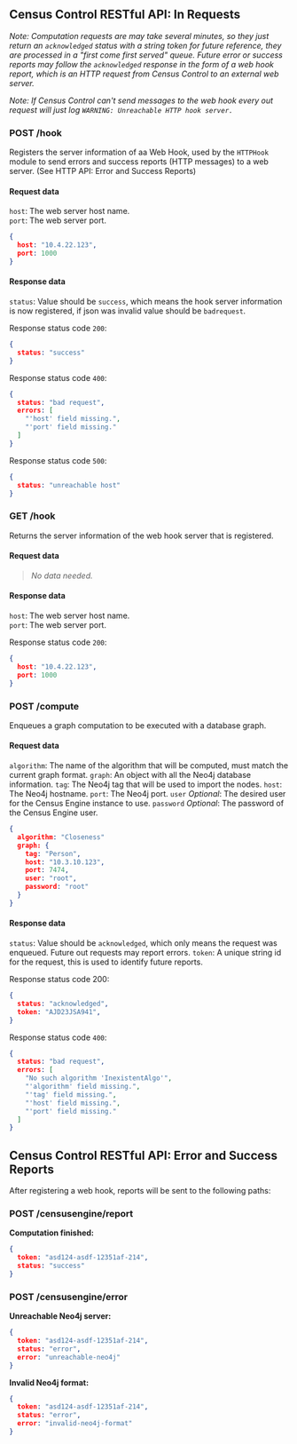 Census Control RESTful API: In Requests
---------------------------------------

_Note: Computation requests are may take several minutes, so they just return an `acknowledged` status with a string token for future reference, they are processed in a "first come first served" queue. Future error or success reports may follow the `acknowledged` response in the form of a web hook report, which is an HTTP request from Census Control to an external web server._

_Note: If Census Control can't send messages to the web hook every out request will just log `WARNING: Unreachable HTTP hook server.`_

### POST /hook
Registers the server information of aa Web Hook, used by the `HTTPHook` module to send errors and success reports (HTTP messages) to a web server. (See HTTP API: Error and Success Reports)

#### Request data
`host`: The web server host name.  
`port`: The web server port.

```json
{
  host: "10.4.22.123",
  port: 1000
}
```

#### Response data
`status`: Value should be `success`, which means the hook server information is now registered, if json was invalid value should be `badrequest`.

Response status code `200`:
```json
{
  status: "success"
}
```
Response status code `400`:
```json
{
  status: "bad request",
  errors: [
    "'host' field missing.",
    "'port' field missing."
  ]
}
```
Response status code `500`:
```json
{
  status: "unreachable host"
}
```

### GET /hook
Returns the server information of the web hook server that is registered. 

#### Request data
> *No data needed.*

#### Response data
`host`: The web server host name.  
`port`: The web server port.

Response status code `200`:
```json
{
  host: "10.4.22.123",
  port: 1000
}
```

### POST /compute
Enqueues a graph computation to be executed with a database graph. 

#### Request data
`algorithm`: The name of the algorithm that will be computed, must match the current graph format.
`graph`: An object with all the Neo4j database information.
`tag`: The Neo4j tag that will be used to import the nodes.
`host`: The Neo4j hostname.
`port`: The Neo4j port.
`user` _Optional_: The desired user for the Census Engine instance to use.
`password` _Optional_: The password of the Census Engine user.

```json
{
  algorithm: "Closeness"
  graph: {
    tag: "Person",
    host: "10.3.10.123",
    port: 7474,
    user: "root",
    password: "root"
  }
}
```

#### Response data
`status`: Value should be `acknowledged`, which only means the request was enqueued. Future out requests may report errors.
`token`: A unique string id for the request, this is used to identify future reports.

Response status code 200:
```json
{
  status: "acknowledged",
  token: "AJD23JSA941",
}
```
Response status code `400`:
```json
{
  status: "bad request",
  errors: [
    "No such algorithm 'InexistentAlgo'",
    "'algorithm' field missing.",
    "'tag' field missing.",
    "'host' field missing.",
    "'port' field missing."
  ]
}
```

Census Control RESTful API: Error and Success Reports
-----------------------------------------------------
After registering a web hook, reports will be sent to the following paths:

### POST /censusengine/report
**Computation finished:**
```json
{
  token: "asd124-asdf-12351af-214",
  status: "success"
}
```
### POST /censusengine/error

**Unreachable Neo4j server:**
```json
{
  token: "asd124-asdf-12351af-214",
  status: "error",
  error: "unreachable-neo4j"
}
```
**Invalid Neo4j format:**
```json
{
  token: "asd124-asdf-12351af-214",
  status: "error",
  error: "invalid-neo4j-format"
}
```
